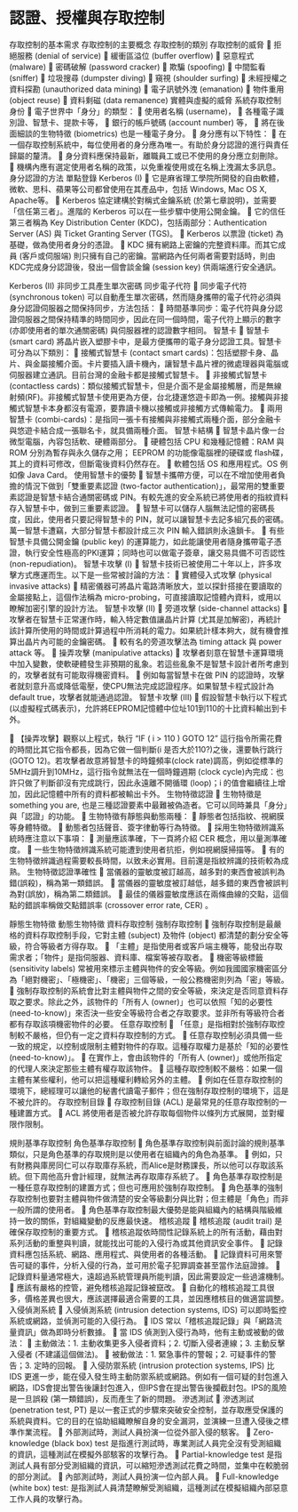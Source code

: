 
# 認證、授權與存取控制


存取控制的基本需求
存取控制的主要概念
存取控制的類別
存取控制的威脅
	拒絕服務 (denial of service)
	緩衝區溢位 (buffer overflow)
	惡意程式 (malware)
	密碼破解 (password cracker)
	欺騙 (spoofing)
	中間監看 (sniffer)
	垃圾搜尋 (dumpster diving)
	窺視 (shoulder surfing)
	未經授權之資料探勘 (unauthorized data mining)
	電子訊號外洩 (emanation)
	物件重用 (object reuse)
	資料剩磁 (data remanence)
實體與虛擬的威脅
系統存取控制
身份
	電子世界中「身分」的類型：
	使用者名稱 (username)，
	各種電子識別證、智慧卡、提款卡等，
	銀行的帳戶號碼 (account number) 等，
	將在後面細談的生物特徵 (biometrics) 也是一種電子身分。
	身分應有以下特性：
	在一個存取控制系統中，每位使用者的身分應為唯一。有助於身分認證的進行與責任歸屬的釐清。
	身分資料應保持最新，離職員工或已不使用的身分應立刻刪除。
	機構內應有選定使用者名稱的政策，以免重複使用或在名稱上洩漏太多訊息。
身分認證的方法
單點登錄
Kerberos (I)
	它是麻省理工學院所開發的自由軟體，微軟、思科、蘋果等公司都曾使用在其產品中，包括 Windows, Mac OS X, Apache等。
	Kerberos 協定建構於對稱式金鑰系統 (於第七章說明)，並需要「信任第三者」。進階的 Kerberos 可以在一些步驟中使用公開金鑰。
	它的信任第三者稱為 Key Distribution Center (KDC)，包括兩部分：Authentication Server (AS) 與 Ticket Granting Server (TGS)。
	Kerberos 以票證 (ticket) 為基礎，做為使用者身分的憑證。
	KDC 擁有網路上密鑰的完整資料庫。而其它成員 (客戶或伺服端) 則只擁有自己的密鑰。當網路內任何兩者需要對話時，則由KDC完成身分認證後，發出一個會談金鑰 (session key) 供兩端進行安全通訊。


Kerberos (II)
非同步工具產生單次密碼
同步電子代符
	同步電子代符 (synchronous token) 可以自動產生單次密碼，然而隨身攜帶的電子代符必須與身分認證伺服器之間保持同步，方法包括：
	時間基準同步：電子代符與身分認證伺服器之間保持精準的時間同步，因此在同一個時間，電子代符上顯示的數字 (亦即使用者的單次通關密碼) 與伺服器裡的認證數字相同。
智慧卡
	智慧卡 (smart card) 將晶片嵌入塑膠卡中，是最方便攜帶的電子身分認證工具。智慧卡可分為以下類別：
	接觸式智慧卡 (contact smart cards)：包括塑膠卡身、晶片、與金屬接觸介面。卡片要插入讀卡機內，讓智慧卡晶片裡的微處理器與電腦或伺服器建立通訊。目前台灣的金融卡都是接觸式智慧卡。
	非接觸式智慧卡 (contactless cards)：類似接觸式智慧卡，但是介面不是金屬接觸層，而是無線射頻(RF)。非接觸式智慧卡使用更為方便，台北捷運悠遊卡即為一例。接觸與非接觸式智慧卡本身都沒有電源，要靠讀卡機以接觸或非接觸方式傳輸電力。
	兩用智慧卡 (combi-cards)：是指同一張卡有接觸與非接觸式兩種介面，部分金融卡與悠遊卡結合成一張聯名卡，就具備兩種介面。
智慧卡結構
	智慧卡晶片像一台微型電腦，內容包括軟、硬體兩部分。
	硬體包括 CPU 和幾種記憶體：RAM 與ROM 分別為暫存與永久儲存之用； EEPROM 的功能像電腦裡的硬碟或 flash碟，其上的資料可修改，但斷電後資料仍然存在。
	軟體包括 OS 和應用程式。OS 例如像 Java Card。
使用智慧卡的優勢
	智慧卡攜帶方便，可以在不增加使用者負擔的情況下做到「雙重要素認證 (two-factor authentication)」，最常用的雙重要素認證是智慧卡結合通關密碼或 PIN。有較先進的安全系統已將使用者的指紋資料存入智慧卡中，做到三重要素認證。
	智慧卡可以儲存人腦無法記憶的密碼長度，因此，使用者只要記得智慧卡的 PIN，就可以讓智慧卡去記多組冗長的密碼。萬一智慧卡遭竊，大部分智慧卡都設計成三次 PIN 輸入錯誤則永遠鎖卡。
	有些智慧卡具備公開金鑰 (public key) 的運算能力，如此能讓使用者隨身攜帶電子憑證，執行安全性極高的PKI運算；同時也可以做電子簽章，讓交易具備不可否認性 (non-repudiation)。
智慧卡攻擊 (I)
	智慧卡技術已被使用二十年以上，許多攻擊方式應運而生。以下是一些常被討論的方法：
	實體侵入式攻擊 (physical invasive attacks)
	精密儀器可將晶片電路清晰放大，並以探針搭接在要讀取的金屬接點上，這個作法稱為 micro-probing，可直接讀取記憶體內資料，或用以瞭解加密引擎的設計方法。
智慧卡攻擊 (II)
	旁道攻擊 (side-channel attacks)
	攻擊者在智慧卡正常運作時，輸入特定數值讓晶片計算 (尤其是加解密)，再統計該計算所使用的時間或計算過程中所消耗的電力。如果統計樣本夠大，就有機會推算出晶片內可能的金鑰密碼。
	較有名的旁道攻擊法為 timing attack 與 power attack 等。
	操弄攻擊 (manipulative attacks)
	攻擊者刻意在智慧卡運算環境中加入變數，使軟硬體發生非預期的亂象。若這些亂象不是智慧卡設計者所考慮到的，攻擊者就有可能取得機密資料。
	例如每當智慧卡在做 PIN 的認證時，攻擊者就刻意升高或降低電壓，使CPU無法完成認證程序。如果智慧卡程式設計為 default true，攻擊者就能通過認證。
智慧卡攻擊 (III)
	假設智慧卡執行以下程式(以虛擬程式碼表示)，允許將EEPROM記憶體中位址101到110的十比資料輸出到卡外。



	【操弄攻擊】觀察以上程式，執行 “IF ( i > 110 ) GOTO 12” 這行指令所需花費的時間比其它指令都長，因為它做一個判斷(i 是否大於110?)之後，還要執行跳行 (GOTO 12)。若攻擊者故意將智慧卡的時鐘頻率(clock rate)調高，例如從標準的5MHz調升到10MHz，這行指令就無法在一個時鐘週期 (clock cycle)內完成：也許只做了判斷卻沒有完成跳行，因此永遠離不開循環 (loop)；i 的值會繼續往上增加，因此記憶體中所有的資料都被輸出卡外。
生物特徵認證
	生物特徵是 something you are, 也是三種認證要素中最難被偽造者。它可以同時兼具「身分」與「認證」的功能。
	生物特徵有靜態與動態兩種：
	靜態者包括指紋、視網膜等身體特徵。
	動態者包括聲音、簽字律動等行為特徵。
	採用生物特徵辨識系統時應注意以下事項：
	測量應該準確，下一頁將介紹 CER 概念，用以量測準確度。
	一些生物特徵辨識系統可能遭到使用者抗拒，例如視網膜掃描等。
	有的生物特徵辨識過程需要較長時間，以致未必實用。目前還是指紋辨識的技術較為成熟。
生物特徵認證準確性
	當儀器的靈敏度被訂越高，越多對的東西會被誤判為錯(誤殺)，稱為第一類錯誤。
	當儀器的靈敏度被訂越低，越多錯的東西會被誤判為對(誤放)，稱為第二類錯誤。
	最佳的儀器靈敏度應該在兩條曲線的交點，這個點的錯誤率稱做交點錯誤率 (crossover error rate, CER) 。

靜態生物特徵
動態生物特徵
資料存取控制
強制存取控制
	強制存取控制是最嚴格的資料存取控制手段，它對主體 (subject) 及物件 (object) 都清楚的劃分安全等級，符合等級者方得存取。
	「主體」是指使用者或客戶端主機等，能發出存取需求者；「物件」是指伺服器、資料庫、檔案等被存取者。
	機密等級標籤 (sensitivity labels) 常被用來標示主體與物件的安全等級。例如我國國家機密區分為「絕對機密」、「極機密」、「機密」三個等級，一般公務機密則列為「密」等級。
	強制存取控制的系統會比對主體與物件之間的安全等級，來決定是否同意資料存取之要求。除此之外，該物件的「所有人 (owner)」也可以依照「知的必要性 (need-to-know)」來否決一些安全等級符合者之存取要求。並非所有等級符合者都有存取該項機密物件的必要。
任意存取控制
	「任意」是指相對於強制存取控制較不嚴格，但仍有一定之資料存取控制的方式。
	任意存取控制必須具備一些一致的規定，以控制或限制主體對物件的存取。這種存取權力是基於「知的必要性 (need-to-know)」。
	在實作上，會由該物件的「所有人 (owner)」或他所指定的代理人來決定那些主體有權存取該物件。
	這種存取控制較不嚴格：如果一個主體有某些權利，他可以把這種權利轉給另外的主體。
	例如在任意存取控制的環境下，總經理可以讓他的秘書代讀電子郵件；但在強制存取控制的環境下，這是不被允許的。
存取控制目錄
	存取控制目錄 (ACL) 是最常見的任意存取控制的一種建置方式。
	ACL 將使用者是否被允許存取每個物件以條列方式展開，並對權限作限制。

規則基準存取控制
角色基準存取控制
	角色基準存取控制與前面討論的規則基準類似，只是角色基準的存取規則是以使用者在組織內的角色為基準。
	例如，只有財務與庫房同仁可以存取庫存系統，而Alice是財務課長，所以他可以存取該系統。但下周他高升會計經理，就無法再存取庫存系統了。
	角色基準存取控制是一種任意存取控制的建置方式；但也可應用於強制存取控制。
	角色基準的強制存取控制也要對主體與物件做清楚的安全等級劃分與比對；但主體是「角色」而非一般所謂的使用者。
	角色基準存取控制最大優勢是能與組織內的結構與階級維持一致的關係，對組織變動的反應最快速。
稽核追蹤
	稽核追蹤 (audit trail) 是確保存取控制的重要方式。
	稽核追蹤依時間性記錄系統上的所有活動，藉由對系列活動的重整與判讀，就能找出可能的入侵行為或其他資訊安全事件。
	記錄資料應包括系統、網路、應用程式、與使用者的各種活動。
	記錄資料可用來警告可疑的事件，分析入侵的行為，並可用於電子犯罪調查甚至當作法庭證據。
	記錄資料量通常極大，遠超過系統管理員所能判讀，因此需要設定一些過濾機制。
	應該有嚴格的控管，避免稽核追蹤記錄被竄改。
	自動化的稽核追蹤工具很多，價格差異也很大，應該選擇最適合需要的工具，並因應稽核目的做適當調整。
入侵偵測系統
	入侵偵測系統 (intrusion detection systems, IDS) 可以即時監控系統或網路，並偵測可能的入侵行為。
	IDS 常以「稽核追蹤記錄」與「網路流量資訊」做為即時分析數據。
	當 IDS 偵測到入侵行為時，他有主動或被動的做法：
	主動做法：1. 主動收集更多入侵者資料；2. 切斷入侵者連線；3. 主動反擊入侵者 (不建議這個做法)。
	被動做法：1. 緊急事件的警報；2. 可疑事件的警告；3. 定時的回報。
	入侵防禦系統 (intrusion protection systems, IPS) 比 IDS 更進一步，能在侵入發生時主動防禦系統或網路。例如有一個可疑的封包進入網路，IDS會提出警告後讓封包進入，但IPS會在提出警告後攔截封包。IPS的風險是一旦誤殺 (第一類錯誤)，反而產生了新的問題。
滲透測試
	滲透測試 (penetration test, PT) 是以一套正式的步驟來突破安全控制，並存取應受保護的系統與資料。它的目的在協助組織瞭解自身的安全漏洞，並演練一旦遭入侵後之標準作業流程。
	外部測試時，測試人員扮演一位從外部入侵的駭客。
	Zero-knowledge (black box) test 是指進行測試時，專業測試人員完全沒有受測組織的資訊，這種測試在模擬外部駭客的攻擊行為。
	Partial-knowledge test 是指測試人員有部分受測組織的資訊，可以縮短滲透測試花費之時間，並集中在較脆弱的部分測試。
	內部測試時，測試人員扮演一位內部人員。
	Full-knowledge (white box) test: 是指測試人員清楚瞭解受測組織，這種測試在模擬組織內部惡意工作人員的攻擊行為。
